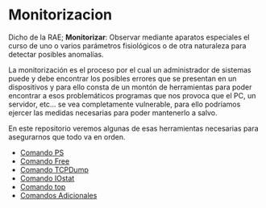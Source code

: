 # Monitorizacion

Dicho de la RAE; **Monitorizar**: Observar mediante aparatos especiales el curso de uno o varios parámetros fisiológicos o de otra naturaleza para detectar posibles anomalías.

La monitorización es el proceso por el cual un administrador de sistemas puede y debe encontrar los posibles errores que se presentan en un dispositivos
y para ello consta de un montón de herramientas para poder encontrar a esos problemáticos programas que nos provoca que el PC, un servidor, etc... se vea completamente vulnerable,
para ello podríamos ejercer las medidas necesarias para poder mantenerlo a salvo.

En este repositorio veremos algunas de esas herramientas necesarias para asegurarnos que todo va en orden.

* [Comando PS](PS.md)
* [Comando Free](free.md)
* [Comando TCPDump](tcpdump.md)
* [Comando IOstat](Iostat.md)
* [Comando top](top.md)
* [Comandos Adicionales](Extras.md)

